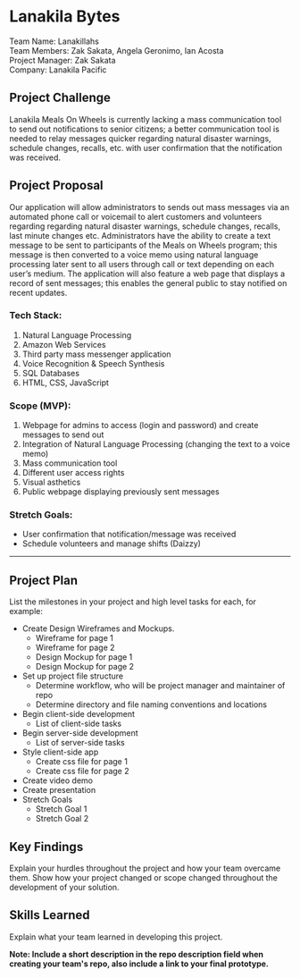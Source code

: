 # Lanakila Bytes
Team Name: Lanakillahs <br/>
Team Members: Zak Sakata, Angela Geronimo, Ian Acosta <br/>
Project Manager: Zak Sakata <br/>
Company: Lanakila Pacific

## Project Challenge
Lanakila Meals On Wheels is currently lacking a mass communication tool to send out notifications to senior citizens; a better communication tool is needed to relay messages quicker regarding natural disaster warnings, schedule changes, recalls, etc. with user confirmation that the notification was received. 

## Project Proposal
Our application will allow administrators to sends out mass messages via an automated phone call or voicemail to alert customers and volunteers regarding regarding natural disaster warnings, schedule changes, recalls, last minute changes etc. Administrators have the ability to create a text message to be sent to participants of the Meals on Wheels program; this message is then converted to a voice memo using natural language processing later sent to all users through call or text depending on each user’s medium. The application will also feature a web page that displays a record of sent messages; this enables the general public to stay notified on recent updates.

### Tech Stack:
1) Natural Language Processing
2) Amazon Web Services
3) Third party mass messenger application
4) Voice Recognition & Speech Synthesis
5) SQL Databases
6) HTML, CSS, JavaScript

### Scope (MVP):
1) Webpage for admins to access (login and password) and create messages to send out
2) Integration of Natural Language Processing (changing the text to a voice memo)
3) Mass communication tool
4) Different user access rights
5) Visual asthetics
6) Public webpage displaying previously sent messages

### Stretch Goals:
- User confirmation that notification/message was received 
- Schedule volunteers and manage shifts (Daizzy)

<hr/>

## Project Plan
List the milestones in your project and high level tasks for each, for example:
- Create Design Wireframes and Mockups.
    - Wireframe for page 1
    - Wireframe for page 2
    - Design Mockup for page 1
    - Design Mockup for page 2
- Set up project file structure
    - Determine workflow, who will be project manager and maintainer of repo
    - Determine directory and file naming conventions and locations
- Begin client-side development
    - List of client-side tasks
- Begin server-side development
    - List of server-side tasks
- Style client-side app
    - Create css file for page 1
    - Create css file for page 2
- Create video demo
- Create presentation
- Stretch Goals 
    - Stretch Goal 1
    - Stretch Goal 2
    
## Key Findings
Explain your hurdles throughout the project and how your team overcame them. Show how your project changed or scope changed throughout the development of your solution.

## Skills Learned
Explain what your team learned in developing this project. 

**Note: Include a short description in the repo description field when creating your team's repo, also include a link to your final prototype.**
